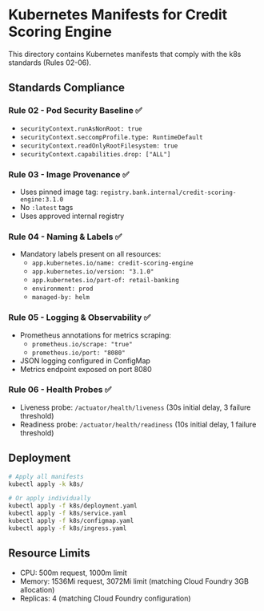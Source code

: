 # Kubernetes Manifests for Credit Scoring Engine

This directory contains Kubernetes manifests that comply with the k8s standards (Rules 02-06).

## Standards Compliance

### Rule 02 - Pod Security Baseline ✅
- `securityContext.runAsNonRoot: true`
- `securityContext.seccompProfile.type: RuntimeDefault`
- `securityContext.readOnlyRootFilesystem: true`
- `securityContext.capabilities.drop: ["ALL"]`

### Rule 03 - Image Provenance ✅
- Uses pinned image tag: `registry.bank.internal/credit-scoring-engine:3.1.0`
- No `:latest` tags
- Uses approved internal registry

### Rule 04 - Naming & Labels ✅
- Mandatory labels present on all resources:
  - `app.kubernetes.io/name: credit-scoring-engine`
  - `app.kubernetes.io/version: "3.1.0"`
  - `app.kubernetes.io/part-of: retail-banking`
  - `environment: prod`
  - `managed-by: helm`

### Rule 05 - Logging & Observability ✅
- Prometheus annotations for metrics scraping:
  - `prometheus.io/scrape: "true"`
  - `prometheus.io/port: "8080"`
- JSON logging configured in ConfigMap
- Metrics endpoint exposed on port 8080

### Rule 06 - Health Probes ✅
- Liveness probe: `/actuator/health/liveness` (30s initial delay, 3 failure threshold)
- Readiness probe: `/actuator/health/readiness` (10s initial delay, 1 failure threshold)

## Deployment

```bash
# Apply all manifests
kubectl apply -k k8s/

# Or apply individually
kubectl apply -f k8s/deployment.yaml
kubectl apply -f k8s/service.yaml
kubectl apply -f k8s/configmap.yaml
kubectl apply -f k8s/ingress.yaml
```

## Resource Limits

- CPU: 500m request, 1000m limit
- Memory: 1536Mi request, 3072Mi limit (matching Cloud Foundry 3GB allocation)
- Replicas: 4 (matching Cloud Foundry configuration)
